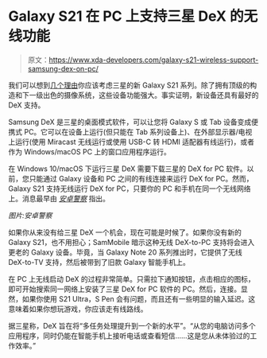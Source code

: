 # Galaxy S21 在 PC 上支持三星 DeX 的无线功能

> 原文：<https://www.xda-developers.com/galaxy-s21-wireless-support-samsung-dex-on-pc/>

我们可以想到[几个理由](https://www.xda-developers.com/samsung-galaxy-s21/)你应该考虑三星的新 Galaxy S21 系列。除了拥有顶级的构造和下一级出色的摄像系统，这些设备功能强大。事实证明，新设备还具有最好的 DeX 支持。

Samsung DeX 是三星的桌面模式软件，可以让您将 Galaxy S 或 Tab 设备变成便携式 PC。它可以在设备上运行(但只能在 Tab 系列设备上)、在外部显示器/电视上运行(使用 Miracast 无线运行或使用 USB-C 转 HDMI 适配器有线运行)，或者作为 Windows/macOS PC 上的窗口应用程序运行。

在 Windows 10/macOS 下运行三星 DeX 需要下载三星的 DeX for PC 软件。以前，您只能通过 Galaxy 设备和 PC 之间的有线连接来运行 DeX for PC。然而，Galaxy S21 支持无线运行 DeX for PC，只要你的 PC 和手机在同一个无线网络上。消息最早由 [*安卓警察*](https://www.androidpolice.com/2021/02/04/samsung-dex-now-works-wirelessly-on-pcs-if-you-have-a-galaxy-s21/) 指出。

*图片:安卓警察*

如果你从来没有给三星 DeX 一个机会，现在可能是时候了。如果你没有新的 Galaxy S21，也不用担心；SamMobile 暗示这种无线 DeX-to-PC 支持将会进入更老的 Galaxy 设备。毕竟，当 Galaxy Note 20 系列推出时，它提供了无线 DeX-to-TV 支持，然后被带到了旧款 Galaxy 智能手机上。

在 PC 上无线启动 DeX 的过程非常简单。只需拉下通知按钮，点击相应的图标，即可开始搜索同一网络上安装了三星 DeX for PC 软件的 PC。然后，连接。显然，如果你使用 S21 Ultra，S Pen 会有问题，而且还有一些明显的输入延迟。这意味着如果你想玩游戏，你应该走有线路线。

据三星称，DeX 旨在将“多任务处理提升到一个新的水平”。“从您的电脑访问多个应用程序，同时仍能在智能手机上接听电话或查看短信……这是您从未体验过的工作效率。”